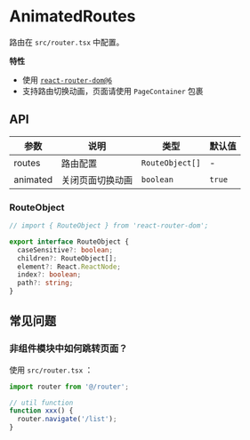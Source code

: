 # AnimatedRoutes

路由在 `src/router.tsx` 中配置。

**特性**

- 使用 [`react-router-dom@6`](https://reactrouter.com/docs/en/v6/api#api-reference)
- 支持路由切换动画，页面请使用 `PageContainer` 包裹

## API

| 参数     | 说明             | 类型            | 默认值 |
| -------- | ---------------- | --------------- | ------ |
| routes   | 路由配置         | `RouteObject[]` | -      |
| animated | 关闭页面切换动画 | `boolean`       | `true` |

### RouteObject

```typescript
// import { RouteObject } from 'react-router-dom';

export interface RouteObject {
  caseSensitive?: boolean;
  children?: RouteObject[];
  element?: React.ReactNode;
  index?: boolean;
  path?: string;
}
```

## 常见问题

### 非组件模块中如何跳转页面？

使用 `src/router.tsx` ：

```typescript
import router from '@/router';

// util function
function xxx() {
  router.navigate('/list');
}
```
